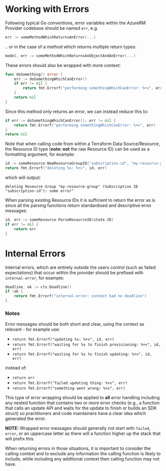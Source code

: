 # Working with Errors

Following typical Go conventions, error variables within the AzureRM Provider codebase should be named `err`, e.g.

```go
err := someMethodWhichReturnsAnError(...)
```

.. or in the case of a method which returns multiple return types:

```go
model, err := someMethodWhichReturnsAnObjectAndAnError(...)
```

These errors should also be wrapped with more context:

```go
func doSomething() error {
    err := doSomethingWhichCanError()
	if err != nil {
		return fmt.Errorf("performing somethingWhichCanError: %+v", err)
    }
	return nil
}
```

Since this method only returns an error, we can instead reduce this to:

```go
if err := doSomethingWhichCanError(); err != nil {
    return fmt.Errorf("performing somethingWhichCanError: %+v", err)
}
return nil
```

Note that when calling code from within a Terraform Data Source/Resource, the Resource ID type (**note: not** the raw Resource ID) can be used as a formatting argument, for example:

```go
id := someResource.NewResourceGroupID("subscription-id", "my-resource-group")
return fmt.Errorf("deleting %s: %+v", id, err)
```

which will output:

```
deleting Resource Group "my-resource-group" (Subscription ID "subscription-id"): some error"
```

When parsing existing Resource IDs it is sufficient to return the error as is since all the parsing functions return standardised and descriptive error messages:

```go
id, err := someResource.ParseResourceID(state.ID)
if err != nil {
    return err
}
```

# Internal Errors

Internal errors, which are entirely outside the users control (such as failed expectations) that occur within the provider should be prefixed with `internal-error`, for example:

```go
deadline, ok := ctx.Deadline()
if !ok {
    return fmt.Errorf("internal-error: context had no deadline")
}
```

### Notes

Error messages should be both short and clear, using the context as relevant - for example use:

* `return fmt.Errorf("updating %s: %+v", id, err)`
* `return fmt.Errorf("waiting for %s to finish provisioning: %+v", id, err)`
* `return fmt.Errorf("waiting for %s to finish updating: %+v", id, err)`

instead of:

* `return err`
* `return fmt.Errorf("failed updating thing: %+v", err)`
* `return fmt.Errorf("something went wrong: %+v", err)`


This type of error wrapping should be applied to **all** error handling including any nested function that contains two or more error checks (e.g., a function that calls an update API and waits for the update to finish or builds an SDK struct) so practitioners and code maintainers have a clear idea which generated the error.

**NOTE:** Wrapped error messages should generally not start with `failed`, `error`, or an uppercase letter as there will a function higher up the stack that will prefix this.

When returning errors in those situations, it is important to consider the calling context and to exclude any information the calling function is likely to include, while including any additional context then calling function may not have.
